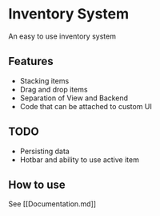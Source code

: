 # Inventory System
An easy to use inventory system

## Features
- Stacking items
- Drag and drop items
- Separation of View and Backend
- Code that can be attached to custom UI

## TODO
- Persisting data
- Hotbar and ability to use active item

## How to use
See [[Documentation.md]]
